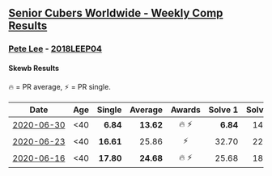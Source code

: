 <style>table {white-space: nowrap;}</style>

## [Senior Cubers Worldwide - Weekly Comp Results](/scw-comp/results/)
### [Pete Lee](README.md) - [2018LEEP04](https://www.worldcubeassociation.org/persons/2018LEEP04?event=skewb)
#### Skewb Results

<span style="white-space: nowrap;">🔥 = PR average</span>, <span style="white-space: nowrap;">⚡ = PR single</span>.

| Date | Age | Single | Average | Awards | Solve 1 | Solve 2 | Solve 3 | Solve 4 | Solve 5 | Video |
| :--: | :--: | --: | --: | :--: | --: | --: | --: | --: | --: | :-- |
| [2020-06-30](../../results/2020-06-30/skewb.md) | <40 | **6.84** | **13.62** | 🔥 ⚡ | **6.84** | 14.06 | 34.51 | 14.86 | 11.95 | [Link](https://www.facebook.com/events/1716512181834525?view=permalink&id=1720808974738179) |
| [2020-06-23](../../results/2020-06-23/skewb.md) | <40 | **16.61** | 25.86 | ⚡ | 32.70 | 22.37 | **16.61** | 27.03 | 28.18 | [Link](https://www.facebook.com/events/1618516681636159?view=permalink&id=1624129321074895) |
| [2020-06-16](../../results/2020-06-16/skewb.md) | <40 | **17.80** | **24.68** | 🔥 ⚡ | 25.68 | 18.65 | 29.70 | 40.16 | **17.80** | [Link](https://www.facebook.com/events/296087658445428?view=permalink&id=299518714768989) |


<!-- Global site tag (gtag.js) - Google Analytics -->
<script async src="https://www.googletagmanager.com/gtag/js?id=UA-86348435-3"></script>
<script>window.dataLayer = window.dataLayer || []; function gtag() {dataLayer.push(arguments);} gtag('js', new Date()); gtag('config', 'UA-86348435-3');</script>

